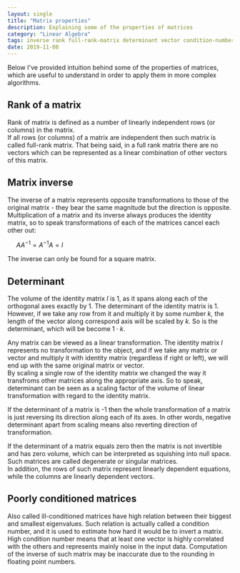 ```yaml
---
layout: single
title: "Matrix properties"
description: Explaining some of the properties of matrices
category: "Linear Algebra"
tags: inverse rank full-rank-matrix determinant vector condition-number ill-conditioned-matrix
date: 2019-11-08
---
```

 
Below I've provided intuition behind some of the properties of matrices, which are useful to understand in order to apply them in more complex algorithms.  
 
## Rank of a matrix
 
Rank of matrix is defined as a number of linearly independent rows (or columns) in the matrix.<br>
If all rows (or columns) of a matrix are independent then such matrix is called full-rank matrix. That being said, in a full rank matrix there are no vectors which can be represented as a linear combination of other vectors of this matrix.
 
## Matrix inverse
 
The inverse of a matrix represents opposite transformations to those of the original matrix - they bear the same magnitude but the direction is opposite. Multiplication of a matrix and its inverse always produces the identity matrix, so to speak transformations of each of the matrices cancel each other out:
 
&nbsp;&nbsp;&nbsp;&nbsp;
$AA^{-1} = A^{-1}A = I$
 
The inverse can only be found for a square matrix.  
 
## Determinant
 
The volume of the identity matrix $I$ is 1, as it spans along each of the orthogonal axes exactly by 1. The determinant of the identity matrix is 1. However, if we take any row from it and multiply it by some number $k$, the length of the vector along correspond axis will be scaled by $k$. So is the determinant, which will be become $1 \cdot k$.
 
Any matrix can be viewed as a linear transformation. The identity matrix $I$ represents no transformation to the object, and if we take any matrix or vector and multiply it with identity matrix (regardless if right or left), we will end up with the same original matrix or vector. <br>
By scaling a single row of the identity matrix we changed the way it transfroms other matrices along the appropriate axis. So to speak, determinant can be seen as a scaling factor of the volume of linear transformation with regard to the identity matrix.  
 
If the determinant of a matrix is -1 then the whole transformation of a matrix is just reversing its direction along each of its axes. In other words, negative determinant apart from scaling means also reverting direction of transformation.
 
If the determinant of a matrix equals zero then the matrix is not invertible and has zero volume, which can be interpreted as squishing into null space. Such matrices are called degenerate or singular matrices.<br>
In addition, the rows of such matrix represent linearly dependent equations, while the columns are linearly dependent vectors.

## Poorly conditioned matrices
 
Also called ill-conditioned matrices have high relation between their biggest and smallest eigenvalues. Such relation is actually called a condition number, and it is used to estimate how hard it would be to invert a matrix. High condition number means that at least one vector is highly correlated with the others and represents mainly noise in the input data. Computation of the inverse of such matrix may be inaccurate due to the rounding in floating point numbers. 